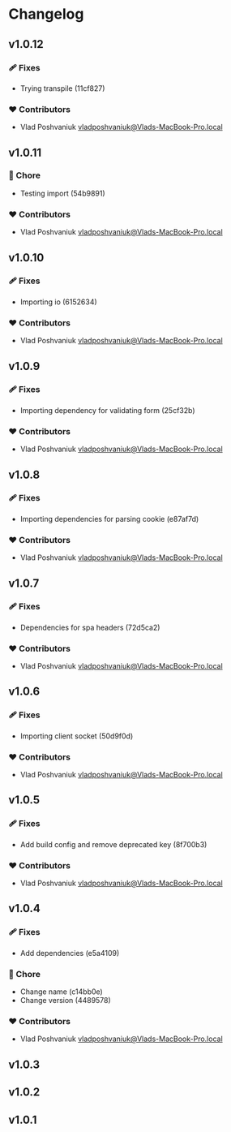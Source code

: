# Changelog

## v1.0.12


### 🩹 Fixes

  - Trying transpile (11cf827)

### ❤️  Contributors

- Vlad Poshvaniuk <vladposhvaniuk@Vlads-MacBook-Pro.local>

## v1.0.11


### 🏡 Chore

  - Testing import (54b9891)

### ❤️  Contributors

- Vlad Poshvaniuk <vladposhvaniuk@Vlads-MacBook-Pro.local>

## v1.0.10


### 🩹 Fixes

  - Importing io (6152634)

### ❤️  Contributors

- Vlad Poshvaniuk <vladposhvaniuk@Vlads-MacBook-Pro.local>

## v1.0.9


### 🩹 Fixes

  - Importing dependency for validating form (25cf32b)

### ❤️  Contributors

- Vlad Poshvaniuk <vladposhvaniuk@Vlads-MacBook-Pro.local>

## v1.0.8


### 🩹 Fixes

  - Importing dependencies for parsing cookie (e87af7d)

### ❤️  Contributors

- Vlad Poshvaniuk <vladposhvaniuk@Vlads-MacBook-Pro.local>

## v1.0.7


### 🩹 Fixes

  - Dependencies for spa headers (72d5ca2)

### ❤️  Contributors

- Vlad Poshvaniuk <vladposhvaniuk@Vlads-MacBook-Pro.local>

## v1.0.6


### 🩹 Fixes

  - Importing client socket (50d9f0d)

### ❤️  Contributors

- Vlad Poshvaniuk <vladposhvaniuk@Vlads-MacBook-Pro.local>

## v1.0.5


### 🩹 Fixes

  - Add build config and remove deprecated key (8f700b3)

### ❤️  Contributors

- Vlad Poshvaniuk <vladposhvaniuk@Vlads-MacBook-Pro.local>

## v1.0.4


### 🩹 Fixes

  - Add dependencies (e5a4109)

### 🏡 Chore

  - Change name (c14bb0e)
  - Change version (4489578)

### ❤️  Contributors

- Vlad Poshvaniuk <vladposhvaniuk@Vlads-MacBook-Pro.local>

## v1.0.3

## v1.0.2

## v1.0.1

